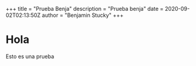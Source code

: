 +++
title = "Prueba Benja"
description = "Prueba benja"
date = 2020-09-02T02:13:50Z
author = "Benjamin Stucky"
+++

# Hola


Esto es una prueba
